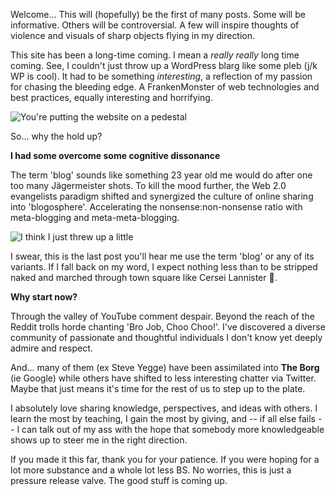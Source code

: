 Welcome... This will (hopefully) be the first of many posts. Some will be informative. Others will be controversial. A few will inspire thoughts of violence and visuals of sharp objects flying in my direction.

This site has been a long-time coming. I mean a *really* *really* long time coming. See, I couldn't just throw up a WordPress blarg like some pleb (j/k WP is cool). It had to be something *interesting*, a reflection of my passion for chasing the bleeding edge. A FrankenMonster of web technologies and best practices, equally interesting and horrifying.

![You're putting the website on a pedestal](http://content.evanplaice.com/thoughts/images/onapedestal.jpg)

So... why the hold up?

**I had some overcome some cognitive dissonance**

The term 'blog' sounds like something 23 year old me would do after one too many Jägermeister shots. To kill the mood further, the Web 2.0 evangelists paradigm shifted and synergized the culture of online sharing into 'blogosphere'. Accelerating the nonsense:non-nonsense ratio with meta-blogging and meta-meta-blogging.

![I think I just threw up a little](http://content.evanplaice.com/thoughts/images/threwupalittle.jpg)

I swear, this is the last post you'll hear me use the term 'blog' or any of its variants. If I fall back on my word, I expect nothing less than to be stripped naked and marched through town square like Cersei Lannister 🔔.

**Why start now?**

Through the valley of YouTube comment despair. Beyond the reach of the Reddit trolls horde chanting 'Bro Job, Choo Choo!'. I've discovered a diverse community of passionate and thoughtful individuals I don't know yet deeply admire and respect.

And... many of them (ex Steve Yegge) have been assimilated into **The Borg** (ie Google) while others have shifted to less interesting chatter via Twitter. Maybe that just means it's time for the rest of us to step up to the plate.

I absolutely love sharing knowledge, perspectives, and ideas with others. I learn the most by teaching, I gain the most by giving, and -- if all else fails -- I can talk out of my ass with the hope that somebody more knowledgeable shows up to steer me in the right direction.

If you made it this far, thank you for your patience. If you were hoping for a lot more substance and a whole lot less BS. No worries, this is just a pressure release valve. The good stuff is coming up.